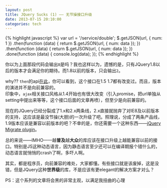 ```yaml
---
layout: post
title: JQuery Sucks (1) —— 无节操接口升级
date: 2013-07-15 20:10:00
categories: tech
---
```


{% highlight javascript %}
var url = '/service/double';
$.getJSON(url, { num: 1 })
.then(function (data) {
	return $.getJSON(url, { num: data });
})
.then(function (data) {
	return $.getJSON(url, { num: data });
})
.done(function (data) {
	console.log(data);
});
{% endhighlight %}

你以为上面那段代码会输出`8`是吗？我也这样以为，遗憾的是，只有JQuery1.8以后的版本才会满足你的期待。而1.8以前的版本，只会输出`2`。

why?? `then`的api[在此](http://api.jquery.com/deferred.then/)，你可以看到，这个接口在1.5 1.7都有改变过。而且，版本的演进并不是向前兼容的。		
印象中，`ajax`相关接口风格从1.4开始也有很大改变（引入promise，把url单独从setting中提出来等等，这个接口后面的文章再喷），但至少是向前兼容的。

现在的JQuery已经分裂成了1.x和2.x两条线，2.x直接就抛弃了对IE8及以前版本的支持，这应该是最没节操(大胆)的一次升级了吧。照理说，分成了两条产品线，1.9版本应该是兼容以前版本的吧？不幸的是，你还需要一个这种东西——[jQuery Migrate plugin](http://jquery.com/download/)。

总的来说——IMHO——越**普及**越**大众**的库应该在接口升级上越能兼容以前的接口。特别是JS这种动态语言，因为静态语言至少还可以在编译期报个错什么的，动态语言就悄悄的crash了啊，多吓人啊。

其实，都是程序员，向前兼容的难处，大家都懂。有些接口就是该废掉，这是没错，但是JQuery这种**世界级**的库，不是应该有更elegant的解决方案才对么？

PS：这个系列的文章将会黑的非常主观，以满足我扭曲的心理